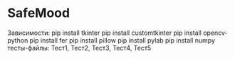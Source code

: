 # SafeMood
Зависимости:
  pip install tkinter
  pip install customtkinter
  pip install opencv-python
  pip install fer
  pip install pillow
  pip install pylab
  pip install numpy
тесты-файлы: Тест1, Тест2, Тест3, Тест4, Тест5
